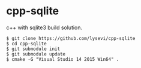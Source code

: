# cpp-sqlite
c++ with sqlite3 build solution.

```shell
$ git clone https://github.com/lysevi/cpp-sqlite
$ cd cpp-sqlite
$ git submodule init
$ git submodule update
$ cmake -G "Visual Studio 14 2015 Win64" . 
```
